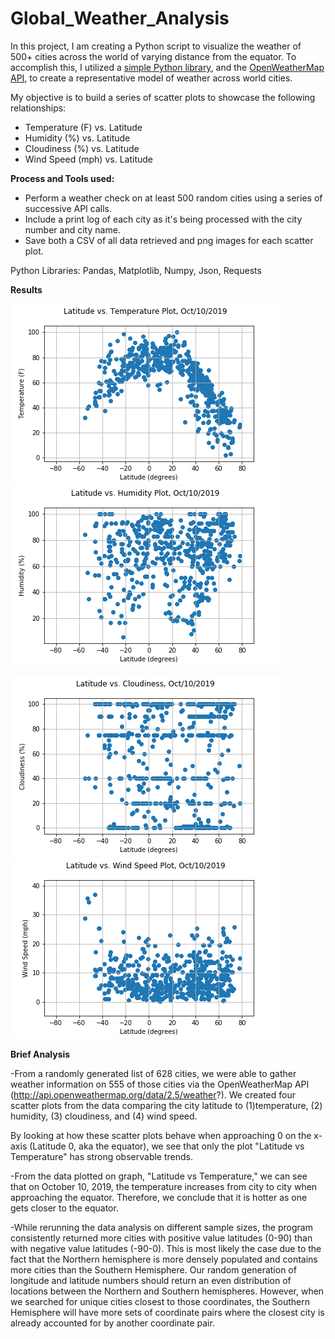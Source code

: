 # Global_Weather_Analysis

In this project, I am creating a Python script to visualize the weather of 500+ cities across the world of varying distance from the equator. 
To accomplish this, I utilized a [simple Python library](https://pypi.python.org/pypi/citipy), and the [OpenWeatherMap API](https://openweathermap.org/api), 
to create a representative model of weather across world cities. 

My objective is to build a series of scatter plots to showcase the following relationships:  

* Temperature (F) vs. Latitude 
* Humidity (%) vs. Latitude
* Cloudiness (%) vs. Latitude
* Wind Speed (mph) vs. Latitude

**Process and Tools used:**

* Perform a weather check on at least 500 random cities using a series of successive API calls.
* Include a print log of each city as it's being processed with the city number and city name.
* Save both a CSV of all data retrieved and png images for each scatter plot.

Python Libraries: Pandas, Matplotlib, Numpy, Json, Requests


**Results**


![Graph 1](images/Latitude_Temp.png)    ![Graph 2](images/Latitude_Humidity.png)

![Graph 3](images/Lat_Cloudiness.png)    ![Graph 4](images/Latitude_WindSpeed.png)




**Brief Analysis**

-From a randomly generated list of 628 cities, we were able to gather weather information on 555 of those cities via the OpenWeatherMap API (http://api.openweathermap.org/data/2.5/weather?). 
We created four scatter plots from the data comparing the city latitude to (1)temperature, (2) humidity, (3) cloudiness, and (4) wind speed.

By looking at how these scatter plots behave when approaching 0 on the x-axis (Latitude 0, aka the equator), we see that only the plot "Latitude vs Temperature" has strong observable trends.

-From the data plotted on graph, "Latitude vs Temperature," we can see that on October 10, 2019, the temperature increases from city to city when approaching the equator. 
Therefore, we conclude that it is hotter as one gets closer to the equator.

-While rerunning the data analysis on different sample sizes, the program consistently returned more cities with positive value latitudes (0-90) than with negative value latitudes (-90-0). 
This is most likely the case due to the fact that the Northern hemisphere is more densely populated and contains more cities than the Southern Hemisphere. 
Our random generation of longitude and latitude numbers should return an even distribution of locations between the Northern and Southern hemispheres. 
However, when we searched for unique cities closest to those coordinates, the Southern Hemisphere will have more sets of coordinate pairs where the closest city is already accounted for by another coordinate pair.
